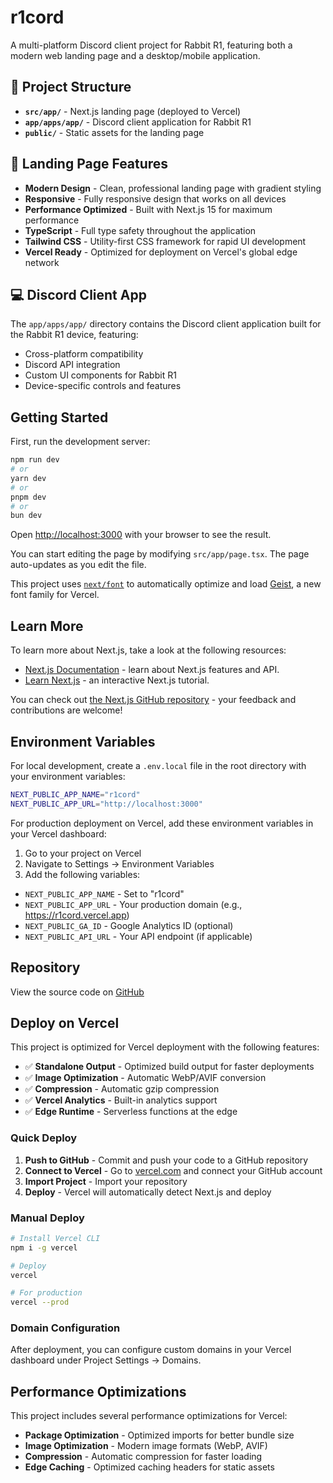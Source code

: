 # r1cord

A multi-platform Discord client project for Rabbit R1, featuring both a modern web landing page and a desktop/mobile application.

## 📁 Project Structure

- **`src/app/`** - Next.js landing page (deployed to Vercel)
- **`app/apps/app/`** - Discord client application for Rabbit R1
- **`public/`** - Static assets for the landing page

## 🚀 Landing Page Features

- **Modern Design** - Clean, professional landing page with gradient styling
- **Responsive** - Fully responsive design that works on all devices
- **Performance Optimized** - Built with Next.js 15 for maximum performance
- **TypeScript** - Full type safety throughout the application
- **Tailwind CSS** - Utility-first CSS framework for rapid UI development
- **Vercel Ready** - Optimized for deployment on Vercel's global edge network

## 💻 Discord Client App

The `app/apps/app/` directory contains the Discord client application built for the Rabbit R1 device, featuring:
- Cross-platform compatibility
- Discord API integration
- Custom UI components for Rabbit R1
- Device-specific controls and features

## Getting Started

First, run the development server:

```bash
npm run dev
# or
yarn dev
# or
pnpm dev
# or
bun dev
```

Open [http://localhost:3000](http://localhost:3000) with your browser to see the result.

You can start editing the page by modifying `src/app/page.tsx`. The page auto-updates as you edit the file.

This project uses [`next/font`](https://nextjs.org/docs/app/building-your-application/optimizing/fonts) to automatically optimize and load [Geist](https://vercel.com/font), a new font family for Vercel.

## Learn More

To learn more about Next.js, take a look at the following resources:

- [Next.js Documentation](https://nextjs.org/docs) - learn about Next.js features and API.
- [Learn Next.js](https://nextjs.org/learn) - an interactive Next.js tutorial.

You can check out [the Next.js GitHub repository](https://github.com/vercel/next.js) - your feedback and contributions are welcome!

## Environment Variables

For local development, create a `.env.local` file in the root directory with your environment variables:

```bash
NEXT_PUBLIC_APP_NAME="r1cord"
NEXT_PUBLIC_APP_URL="http://localhost:3000"
```

For production deployment on Vercel, add these environment variables in your Vercel dashboard:

1. Go to your project on Vercel
2. Navigate to Settings → Environment Variables
3. Add the following variables:

- `NEXT_PUBLIC_APP_NAME` - Set to "r1cord"
- `NEXT_PUBLIC_APP_URL` - Your production domain (e.g., https://r1cord.vercel.app)
- `NEXT_PUBLIC_GA_ID` - Google Analytics ID (optional)
- `NEXT_PUBLIC_API_URL` - Your API endpoint (if applicable)

## Repository

View the source code on [GitHub](https://github.com/NYTEMODEONLY/r1cord)

## Deploy on Vercel

This project is optimized for Vercel deployment with the following features:

- ✅ **Standalone Output** - Optimized build output for faster deployments
- ✅ **Image Optimization** - Automatic WebP/AVIF conversion
- ✅ **Compression** - Automatic gzip compression
- ✅ **Vercel Analytics** - Built-in analytics support
- ✅ **Edge Runtime** - Serverless functions at the edge

### Quick Deploy

1. **Push to GitHub** - Commit and push your code to a GitHub repository
2. **Connect to Vercel** - Go to [vercel.com](https://vercel.com) and connect your GitHub account
3. **Import Project** - Import your repository
4. **Deploy** - Vercel will automatically detect Next.js and deploy

### Manual Deploy

```bash
# Install Vercel CLI
npm i -g vercel

# Deploy
vercel

# For production
vercel --prod
```

### Domain Configuration

After deployment, you can configure custom domains in your Vercel dashboard under Project Settings → Domains.

## Performance Optimizations

This project includes several performance optimizations for Vercel:

- **Package Optimization** - Optimized imports for better bundle size
- **Image Optimization** - Modern image formats (WebP, AVIF)
- **Compression** - Automatic compression for faster loading
- **Edge Caching** - Optimized caching headers for static assets
